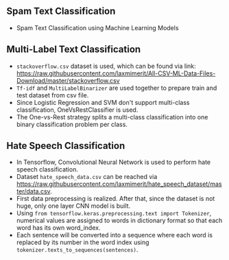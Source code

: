 ## Spam Text Classification
- Spam Text Classification using Machine Learning Models
## Multi-Label Text Classification
- `stackoverflow.csv` dataset is used, which can be found via link: https://raw.githubusercontent.com/laxmimerit/All-CSV-ML-Data-Files-Download/master/stackoverflow.csv
- `Tf-idf` and `MultiLabelBinarizer` are used together to prepare train and test dataset from csv file.
- Since Logistic Regression and SVM don't support multi-class classification, OneVsRestClassifier is used.
- The One-vs-Rest strategy splits a multi-class classification into one binary classification problem per class.
## Hate Speech Classification
- In Tensorflow, Convolutional Neural Network is used to perform hate speech classification.
- Dataset `hate_speech_data.csv` can be reached via https://raw.githubusercontent.com/laxmimerit/hate_speech_dataset/master/data.csv.
- First data preprocessing is realized. After that, since the dataset is not huge, only one layer CNN model is built.
- Using `from tensorflow.keras.preprocessing.text import Tokenizer`, numerical values are assigned to words in dictionary format so that each word has its own word_index.
- Each sentence will be converted into a sequence where each word is replaced by its number in the word index using `tokenizer.texts_to_sequences(sentences)`.

